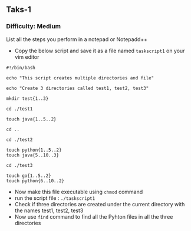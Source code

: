 ## Taks-1 

### Difficulty: Medium

List all the steps you perform in a notepad or Notepadd++

- Copy the below script and save it as a file named `taskscript1` on your vim editor
```
#!/bin/bash

echo "This script creates multiple directories and file"

echo "Create 3 directories called test1, test2, test3"

mkdir test{1..3}

cd ./test1

touch java{1..5..2}
 
cd ..

cd ./test2

touch python{1..5..2}
touch java{5..10..3}

cd ./test3

touch go{1..5..2}
touch python{6..10..2}

```


- Now make this file executable using `chmod` command
- run the script file : `./taskscript1`
- Check if three directories are created under the current directory with the names test1, test2, test3
- Now use `find` command to find all the Pyhton files in all the three directories
